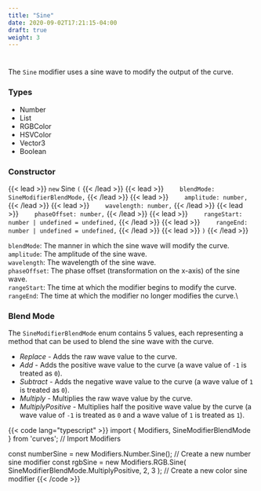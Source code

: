 ```yaml
---
title: "Sine"
date: 2020-09-02T17:21:15-04:00
draft: true
weight: 3
---
```

#

The `Sine` modifier uses a sine wave to modify the output of the curve.

### Types
* Number
* List
* RGBColor
* HSVColor
* Vector3
* Boolean

### Constructor

{{< lead >}} `new` Sine `(` {{< /lead >}}
{{< lead >}} `    blendMode: SineModifierBlendMode,` {{< /lead >}}
{{< lead >}} `    amplitude: number,` {{< /lead >}}
{{< lead >}} `    wavelength: number,` {{< /lead >}}
{{< lead >}} `    phaseOffset: number,` {{< /lead >}}
{{< lead >}} `    rangeStart: number | undefined = undefined,` {{< /lead >}}
{{< lead >}} `    rangeEnd: number | undefined = undefined,` {{< /lead >}}
{{< lead >}} `)` {{< /lead >}}

`blendMode`: The manner in which the sine wave will modify the curve.\
`amplitude`: The amplitude of the sine wave.\
`wavelength`: The wavelength of the sine wave.\
`phaseOffset`: The phase offset (transformation on the x-axis) of the sine wave.\
`rangeStart`: The time at which the modifier begins to modify the curve.\
`rangeEnd`: The time at which the modifier no longer modifies the curve.\

### Blend Mode

The `SineModifierBlendMode` enum contains 5 values, each representing a method that can be used to blend the sine wave with the curve.

* *Replace* - Adds the raw wave value to the curve.
* *Add* - Adds the positive wave value to the curve (a wave value of `-1` is treated as `0`).
* *Subtract* - Adds the negative wave value to the curve (a wave value of `1` is treated as `0`).
* *Multiply* - Multiplies the raw wave value by the curve.
* *MultiplyPositive* - Multiplies half the positive wave value by the curve (a wave value of `-1` is treated as `0` and a wave value of `1` is treated as `1`).
 
{{< code lang="typescript" >}}
import { Modifiers, SineModifierBlendMode } from 'curves'; // Import Modifiers

const numberSine = new Modifiers.Number.Sine(); // Create a new number sine modifier
const rgbSine = new Modifiers.RGB.Sine(
    SineModifierBlendMode.MultiplyPositive,
    2,
    3
); // Create a new color sine modifier
{{< /code >}}
